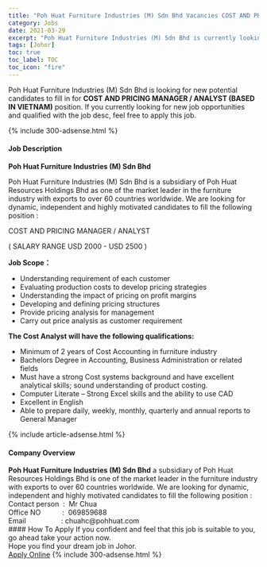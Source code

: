 ```yaml
---
title: "Poh Huat Furniture Industries (M) Sdn Bhd Vacancies COST AND PRICING MANAGER / ANALYST (BASED IN VIETNAM)" 
category: Jobs 
date: 2021-03-29 
excerpt: "Poh Huat Furniture Industries (M) Sdn Bhd is currently looking for suitable person to fill in the COST AND PRICING MANAGER / ANALYST (BASED IN VIETNAM) which based in Johor" 
tags: [Johor] 
toc: true 
toc_label: TOC 
toc_icon: "fire" 
--- 
```


<p>Poh Huat Furniture Industries (M) Sdn Bhd is looking for new potential candidates to fill in for <b>COST AND PRICING MANAGER / ANALYST (BASED IN VIETNAM)</b> position. If you currently looking for new job opportunities and qualified with the job desc, feel free to apply this job.
</p>{% include 300-adsense.html %} 
<div><div><h4>Job Description</h4></div><div><div><span><div><p><strong>Poh Huat Furniture Industries (M) Sdn Bhd</strong></p><p>Poh Huat Furniture Industries (M) Sdn Bhd is a subsidiary of Poh Huat Resources Holdings Bhd as one of the market leader in the furniture industry with exports to over 60 countries worldwide. We are looking for dynamic, independent and highly motivated candidates to fill the following position :</p><p>COST AND PRICING MANAGER / ANALYST</p><p>( SALARY RANGE USD 2000 - USD 2500 )</p><p><strong>Job Scope&#65306;</strong></p><ul><li>Understanding requirement of each customer</li><li>Evaluating production costs to develop pricing strategies</li><li>Understanding the impact of pricing on profit margins</li><li>Developing and defining pricing structures</li><li>Provide pricing analysis for management</li><li>Carry out price analysis as customer requirement</li></ul><p><strong>The Cost Analyst will have the following qualifications:</strong></p><ul><li>Minimum of 2 years of Cost Accounting in furniture industry</li><li>Bachelors Degree in Accounting, Business Administration or related fields</li><li>Must have a strong Cost systems background and have excellent analytical skills; sound understanding of product costing.</li><li>Computer Literate &#8211; Strong Excel skills and the ability to use CAD</li><li>Excellent in English</li><li>Able to prepare daily, weekly, monthly, quarterly and annual reports to General Manager</li></ul></div></span></div></div></div> 
{% include article-adsense.html %} 
<div><div><h4>Company Overview</h4></div><div><div><span><div><div><strong>Poh Huat Furniture Industries (M) Sdn Bhd</strong> a subsidiary of Poh Huat Resources Holdings Bhd is one of the market leader in the furniture industry with exports to over 60 countries worldwide. We are looking for dynamic, independent and highly motivated candidates to fill the following position :</div>
<div>Contact person&#160; :&#160; Mr Chua</div>
<div>Office NO&#160; &#160; &#160; &#160; &#160; &#160;:&#160; 069859688</div>
<div>Email&#160; &#160; &#160; &#160; &#160; &#160; &#160; &#160; &#160; : chuahc@pohhuat.com</div></div></span></div></div></div> 
#### How To Apply 
If you confident and feel that this job is suitable to you, go ahead take your action now. <br/> 
Hope you find your dream job in Johor. <br/> 
<a href="https://www.jobstreet.com.my/en/job/cost-and-pricing-manager-analyst-based-in-vietnam-4518788?jobId=jobstreet-my-job-4518788&" class="btn btn--info" target="_blank" rel="nofollow noopenner">Apply Online</a> 
{% include 300-adsense.html %} 